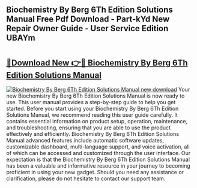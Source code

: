 ## Biochemistry By Berg 6Th Edition Solutions Manual Free Pdf Download - Part-kYd New Repair Owner Guide - User Service Edition UBAYm

# <h2><a href="http://bc53520.oget.top/?id=Biochemistry+By+Berg+6Th+Edition+Solutions+Manual">🔗Download New 👉🔴 Biochemistry By Berg 6Th Edition Solutions Manual</a></h2>

[![Biochemistry By Berg 6Th Edition Solutions Manual new download](https://i.imgur.com/5g1atiW.png)](http://bc53520.oget.top/?id=Biochemistry+By+Berg+6Th+Edition+Solutions+Manual)
Your new Biochemistry By Berg 6Th Edition Solutions Manual is now ready to use. This user manual provides a step-by-step guide to help you get started. Before you start using your Biochemistry By Berg 6Th Edition Solutions Manual, we recommend reading this user guide carefully. It contains essential information on product setup, operation, maintenance, and troubleshooting, ensuring that you are able to use the product effectively and efficiently. Biochemistry By Berg 6Th Edition Solutions Manual advanced features include automatic software updates, customizable dashboard, multi-language support, and voice activation, all of which can be accessed and customized through the user interface. Our expectation is that the Biochemistry By Berg 6Th Edition Solutions Manual has been a valuable and informative resource in your journey to becoming proficient in using your new gadget. Should you need any assistance or clarification, please do not hesitate to contact our support team.
